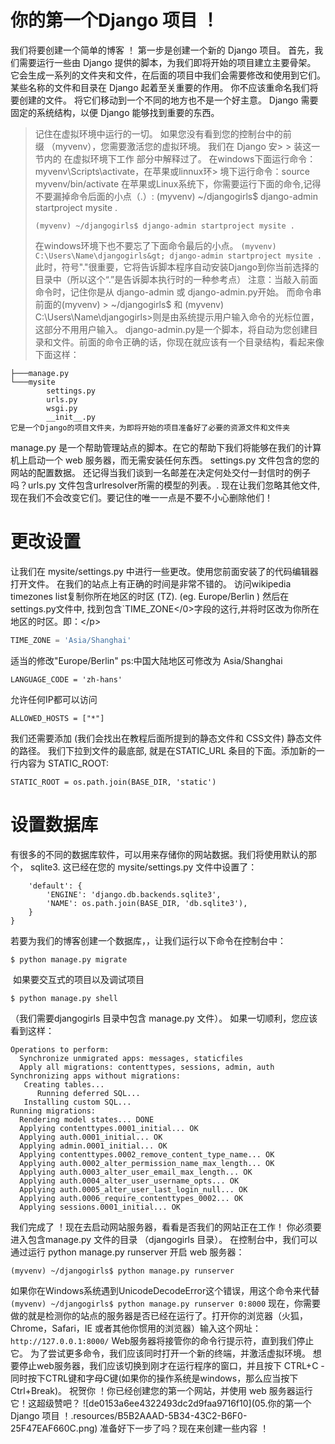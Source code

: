 # 你的第一个Django 项目 ！

我们将要创建一个简单的博客 ！
第一步是创建一个新的 Django 项目。 首先，我们需要运行一些由 Django 提供的脚本，为我们即将开始的项目建立主要骨架。 它会生成一系列的文件夹和文件，在后面的项目中我们会需要修改和使用到它们。
某些名称的文件和目录在 Django 起着至关重要的作用。 你不应该重命名我们将要创建的文件。 将它们移动到一个不同的地方也不是一个好主意。 Django 需要固定的系统结构，以便 Django 能够找到重要的东西。

> 记住在虚拟环境中运行的一切。 如果您没有看到您的控制台中的前缀 （myvenv），您需要激活您的虚拟环境。 我们在 Django 安> > 装这一节内的 在虚拟环境下工作 部分中解释过了。 在windows下面运行命令：myvenv\Scripts\activate，在苹果或linnux环> 境下运行命令：source myvenv/bin/activate
> 在苹果或Linux系统下，你需要运行下面的命令,记得不要漏掉命令后面的小点（.）: (myvenv) ~/djangogirls$ django-admin startproject mysite .
>
> ```shell
> (myvenv) ~/djangogirls$ django-admin startproject mysite .
> ```
>
> 在windows环境下也不要忘了下面命令最后的小点。
> `(myvenv) C:\Users\Name\djangogirls&gt; django-admin startproject mysite .`
> 此时，符号"."很重要，它将告诉脚本程序自动安装Django到你当前选择的目录中（所以这个“.”是告诉脚本执行时的一种参考点）
> 注意：当敲入前面命令时，记住你是从 django-admin 或 django-admin.py开始。 而命令串前面的(myvenv) >  ~/djangogirls$ 和 (myvenv) C:\Users\Name\djangogirls&gt;则是由系统提示用户输入命令的光标位置，这部分不用用户输入。
> django-admin.py是一个脚本，将自动为您创建目录和文件。前面的命令正确的话，你现在就应该有一个目录结构，看起来像下面这样：
```djangogirls
├───manage.py
└───mysite
        settings.py
        urls.py
        wsgi.py
        __init__.py
它是一个Django的项目文件夹，为即将开始的项目准备好了必要的资源文件和文件夹
```

manage.py 是一个帮助管理站点的脚本。在它的帮助下我们将能够在我们的计算机上启动一个 web 服务器，而无需安装任何东西。
settings.py 文件包含的您的网站的配置数据。
还记得当我们谈到一名邮差在决定何处交付一封信时的例子吗？urls.py 文件包含urlresolver所需的模型的列表。.
现在让我们忽略其他文件, 现在我们不会改变它们。要记住的唯一一点是不要不小心删除他们！

# 更改设置
让我们在 mysite/settings.py 中进行一些更改。使用您前面安装了的代码编辑器打开文件。
在我们的站点上有正确的时间是非常不错的。 访问wikipedia timezones list复制你所在地区的时区 (TZ). (eg. Europe/Berlin )
然后在 settings.py文件中, 找到包含`TIME_ZONE&lt;/0&gt;字段的这行,并将时区改为你所在地区的时区。即：&lt;/p&gt;
```python
TIME_ZONE = 'Asia/Shanghai'
```
适当的修改"Europe/Berlin" ps:中国大陆地区可修改为 Asia/Shanghai

```
LANGUAGE_CODE = 'zh-hans'
```

允许任何IP都可以访问

```
ALLOWED_HOSTS = ["*"]
```

我们还需要添加 (我们会找出在教程后面所提到的静态文件和 CSS文件) 静态文件的路径。 我们下拉到文件的最底部, 就是在STATIC_URL 条目的下面。添加新的一行内容为 STATIC_ROOT:
```STATIC_URL = '/static/'
STATIC_ROOT = os.path.join(BASE_DIR, 'static')
```
# 设置数据库
有很多的不同的数据库软件，可以用来存储你的网站数据。我们将使用默认的那个， sqlite3.
这已经在您的 mysite/settings.py 文件中设置了：

```DATABASES = {
    'default': {
        'ENGINE': 'django.db.backends.sqlite3',
        'NAME': os.path.join(BASE_DIR, 'db.sqlite3'),
    }
}
```
若要为我们的博客创建一个数据库，，让我们运行以下命令在控制台中：

```SHELL
$ python manage.py migrate
```

 如果要交互式的项目以及调试项目

```shell
$ python manage.py shell
```



（我们需要djangogirls 目录中包含 manage.py 文件）。 如果一切顺利，您应该看到这样：

```(myvenv) ~/djangogirls$ python manage.py migrate
Operations to perform:
  Synchronize unmigrated apps: messages, staticfiles
  Apply all migrations: contenttypes, sessions, admin, auth
Synchronizing apps without migrations:
   Creating tables...
      Running deferred SQL...
   Installing custom SQL...
Running migrations:
  Rendering model states... DONE
  Applying contenttypes.0001_initial... OK
  Applying auth.0001_initial... OK
  Applying admin.0001_initial... OK
  Applying contenttypes.0002_remove_content_type_name... OK
  Applying auth.0002_alter_permission_name_max_length... OK
  Applying auth.0003_alter_user_email_max_length... OK
  Applying auth.0004_alter_user_username_opts... OK
  Applying auth.0005_alter_user_last_login_null... OK
  Applying auth.0006_require_contenttypes_0002... OK
  Applying sessions.0001_initial... OK
```
我们完成了 ！现在去启动网站服务器，看看是否我们的网站正在工作！
你必须要进入包含manage.py 文件的目录 （djangogirls 目录）。 在控制台中，我们可以通过运行 python manage.py runserver 开启 web 服务器：

```shell
(myvenv) ~/djangogirls$ python manage.py runserver
```

如果你在Windows系统遇到UnicodeDecodeError这个错误，用这个命令来代替
`(myvenv) ~/djangogirls$ python manage.py runserver 0:8000`
现在，你需要做的就是检测你的站点的服务器是否已经在运行了。打开你的浏览器（火狐，Chrome，Safari，IE 或者其他你惯用的浏览器）输入这个网址：
`http://127.0.0.1:8000/`
Web服务器将接管你的命令行提示符，直到我们停止它。 为了尝试更多命令，我们应该同时打开一个新的终端，并激活虚拟环境。 想要停止web服务器，我们应该切换到刚才在运行程序的窗口，并且按下 CTRL+C - 同时按下CTRL键和字母C键(如果你的操作系统是windows，那么应当按下 Ctrl+Break)。
祝贺你 ！你已经创建您的第一个网站，并使用 web 服务器运行它！这超级赞吧？
![de0153a6ee4322493dc2d9faa9716f10](05.你的第一个Django 项目 ！.resources/B5B2AAAD-5B34-43C2-B6F0-25F47EAF660C.png)
准备好下一步了吗？现在来创建一些内容 ！